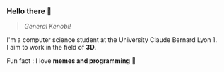 ### Hello there 👋
>*General Kenobi!*

I'm a computer science student at the University Claude Bernard Lyon 1.  
I aim to work in the field of __3D__.  

Fun fact : I love __memes and programming__ :dizzy:

<!--
**AlexTheHugMachine/AlexTheHugMachine** is a ✨ _special_ ✨ repository because its `README.md` (this file) appears on your GitHub profile.

Here are some ideas to get you started:

- 🔭 I’m currently working on ...
- 🌱 I’m currently learning ...
- 👯 I’m looking to collaborate on ...
- 🤔 I’m looking for help with ...
- 💬 Ask me about ...
- 📫 How to reach me: ...
- 😄 Pronouns: ...
- ⚡ Fun fact: ...
-->
